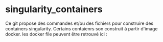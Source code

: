 # singularity_containers

Ce git propose des commandes et/ou des fichiers pour construire des containers singularity.
Certains contaienrs son construit à partir d'image docker.
les docker file peuvent être retrouvé ici : 
